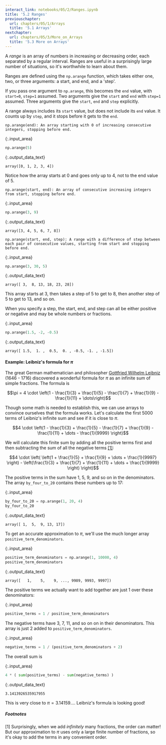```yaml
---
interact_link: notebooks/05/2/Ranges.ipynb
title: '5.2 Ranges'
previouschapter:
  url: chapters/05/1/Arrays
  title: '5.1 Arrays'
nextchapter:
  url: chapters/05/3/More_on_Arrays
  title: '5.3 More on Arrays'
---
```


A *range* is an array of numbers in increasing or decreasing order, each separated by a regular interval. 
Ranges are useful in a surprisingly large number of situations, so it's worthwhile to learn about them.

Ranges are defined  using the `np.arange` function, which takes either one, two, or three arguments: a start, and end, and a 'step'.

If you pass one argument to `np.arange`, this becomes the `end` value, with `start=0`, `step=1` assumed.  Two arguments give the `start` and `end` with `step=1` assumed.  Three arguments give the `start`, `end` and `step` explicitly.

A range always includes its `start` value, but does not include its `end` value.  It counts up by `step`, and it stops before it gets to the `end`.

    np.arange(end): An array starting with 0 of increasing consecutive integers, stopping before end.


{:.input_area}
```python
np.arange(5)
```




{:.output_data_text}
```
array([0, 1, 2, 3, 4])
```



Notice how the array starts at 0 and goes only up to 4, not to the end value of 5.


    np.arange(start, end): An array of consecutive increasing integers from start, stopping before end.


{:.input_area}
```python
np.arange(3, 9)
```




{:.output_data_text}
```
array([3, 4, 5, 6, 7, 8])
```




    np.arange(start, end, step): A range with a difference of step between each pair of consecutive values, starting from start and stopping before end.


{:.input_area}
```python
np.arange(3, 30, 5)
```




{:.output_data_text}
```
array([ 3,  8, 13, 18, 23, 28])
```



This array starts at 3, then takes a step of 5 to get to 8, then another step of 5 to get to 13, and so on.

When you specify a step, the start, end, and step can all be either positive or negative and may be whole numbers or fractions. 


{:.input_area}
```python
np.arange(1.5, -2, -0.5)
```




{:.output_data_text}
```
array([ 1.5,  1. ,  0.5,  0. , -0.5, -1. , -1.5])
```



#### Example: Leibniz's formula for $\pi$

The great German mathematician and philosopher [Gottfried Wilhelm Leibniz](https://en.wikipedia.org/wiki/Gottfried_Wilhelm_Leibniz) 
(1646 - 1716) discovered a wonderful formula for $\pi$ as an infinite sum of simple fractions. The formula is

$$\pi = 4 \cdot \left(1 - \frac{1}{3} + \frac{1}{5} - \frac{1}{7} + \frac{1}{9} - \frac{1}{11} + \dots\right)$$

Though some math is needed to establish this, we can use arrays to convince ourselves that the formula works. Let's calculate the first 5000 terms of Leibniz's infinite sum and see if it is close to $\pi$.

$$4 \cdot \left(1 - \frac{1}{3} + \frac{1}{5} - \frac{1}{7} + \frac{1}{9} - \frac{1}{11} + \dots - \frac{1}{9999} \right)$$

We will calculate this finite sum by adding all the positive terms first and then subtracting the sum of all the negative terms [[1]](#footnotes):

$$4 \cdot \left( \left(1 + \frac{1}{5} + \frac{1}{9} + \dots + \frac{1}{9997} \right) - \left(\frac{1}{3} + \frac{1}{7} + \frac{1}{11} + \dots + \frac{1}{9999} \right) \right)$$

The positive terms in the sum have 1, 5, 9, and so on in the denominators. The array `by_four_to_20` contains these numbers up to 17:


{:.input_area}
```python
by_four_to_20 = np.arange(1, 20, 4)
by_four_to_20
```




{:.output_data_text}
```
array([ 1,  5,  9, 13, 17])
```



To get an accurate approximation to $\pi$, we'll use the much longer array `positive_term_denominators`.


{:.input_area}
```python
positive_term_denominators = np.arange(1, 10000, 4)
positive_term_denominators
```




{:.output_data_text}
```
array([   1,    5,    9, ..., 9989, 9993, 9997])
```



The positive terms we actually want to add together are just 1 over these denominators:


{:.input_area}
```python
positive_terms = 1 / positive_term_denominators
```

The negative terms have 3, 7, 11, and so on on in their denominators. This array is just 2 added to `positive_term_denominators`.


{:.input_area}
```python
negative_terms = 1 / (positive_term_denominators + 2)
```

The overall sum is


{:.input_area}
```python
4 * ( sum(positive_terms) - sum(negative_terms) )
```




{:.output_data_text}
```
3.1413926535917955
```



This is very close to $\pi = 3.14159\dots$. Leibniz's formula is looking good!

<a id='footnotes'></a>
##### Footnotes
[1] Surprisingly, when we add  *infinitely* many fractions, the order can matter! But our approximation to $\pi$ uses only a large finite number of fractions, so it's okay to add the terms in any convenient order.
